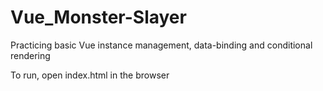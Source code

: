 # Vue_Monster-Slayer
Practicing basic Vue instance management, data-binding and conditional rendering

To run, open index.html in the browser

